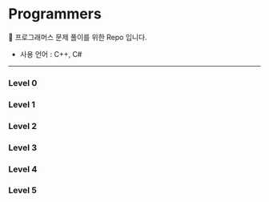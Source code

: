 # Programmers
🕌 프로그래머스 문제 풀이를 위한 Repo 입니다.

- 사용 언어 : C++, C#

----------

### Level 0

### Level 1

### Level 2

### Level 3

### Level 4

### Level 5

